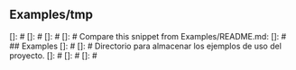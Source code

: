 ## Examples/tmp

[]: # 
[]: # 
[]: # 
[]: # Compare this snippet from Examples/README.md:
[]: # ## Examples
[]: # 
[]: # Directorio para almacenar los ejemplos de uso del proyecto.
[]: # 
[]: # 
[]: #